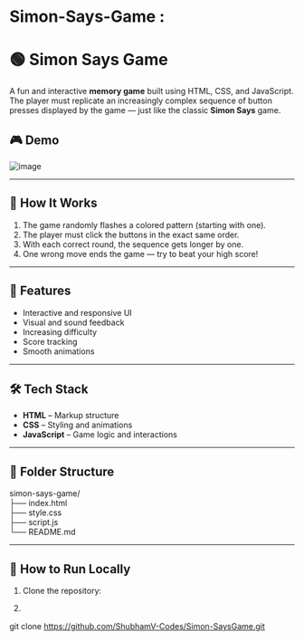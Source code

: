 # Simon-Says-Game : 

# 🟢 Simon Says Game

A fun and interactive **memory game** built using HTML, CSS, and JavaScript. The player must replicate an increasingly complex sequence of button presses displayed by the game — just like the classic **Simon Says** game.

## 🎮 Demo

![image](https://github.com/user-attachments/assets/1f8ae740-1952-4da4-8bcd-0ebdda375a53)




---

## 🧠 How It Works

1. The game randomly flashes a colored pattern (starting with one).
2. The player must click the buttons in the exact same order.
3. With each correct round, the sequence gets longer by one.
4. One wrong move ends the game — try to beat your high score!

---

## 🚀 Features

- Interactive and responsive UI
- Visual and sound feedback
- Increasing difficulty
- Score tracking
- Smooth animations

---

## 🛠️ Tech Stack

- **HTML** – Markup structure
- **CSS** – Styling and animations
- **JavaScript** – Game logic and interactions

---
                                                                                  
## 📁 Folder Structure

simon-says-game/                                                                                 
├── index.html                                                                                   
├── style.css                                                                                    
├── script.js                                                                                    
└── README.md    


---

## 🔧 How to Run Locally

1. Clone the repository:
   
2.  ```bash
   
   git clone https://github.com/ShubhamV-Codes/Simon-SaysGame.git

 
